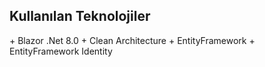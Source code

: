 <h2>Kullanılan Teknolojiler</h2>
+ Blazor .Net 8.0
+ Clean Architecture
+ EntityFramework
+ EntityFramework Identity
